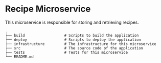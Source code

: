 # Recipe Microservice

This microservice is responsible for storing and retrieving recipes.

    .
    ├── build                  # Scripts to build the application
    ├── deploy                 # Scripts to deploy the application
    ├── infrastructure         # The infrastructure for this microservice
    ├── src                    # The source code of the application
    ├── tests                  # Tests for this microservice
    └── README.md